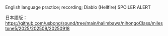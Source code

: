 English language practice; recording; Diablo (Hellfire) SPOILER ALERT

日本語版：https://github.com/usbong/sound/tree/main/halimbawa/nihongoClass/milestone5/2025/202509/20250918
